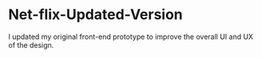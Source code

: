 # Net-flix-Updated-Version
I updated my original front-end prototype to improve the overall UI and UX of the design.
